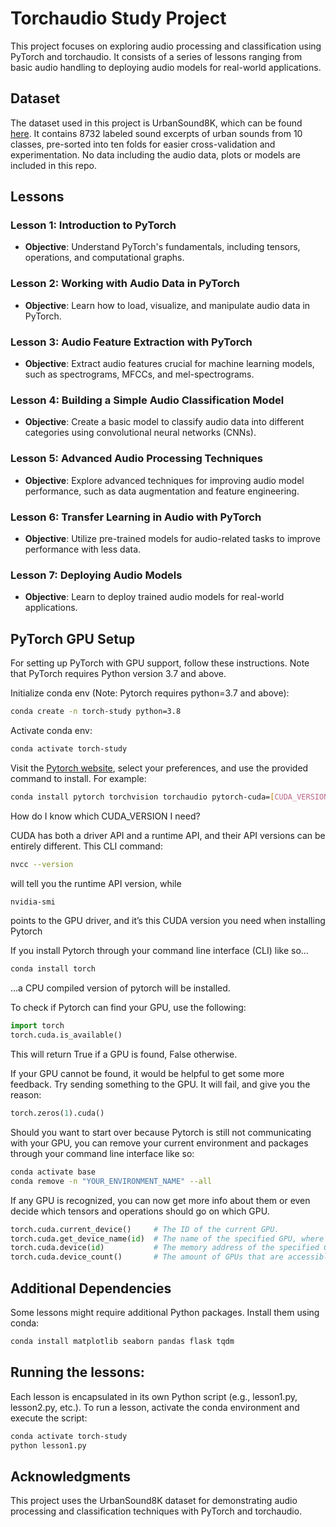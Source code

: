 # Torchaudio Study Project

This project focuses on exploring audio processing and classification using PyTorch and torchaudio. It consists of a series of lessons ranging from basic audio handling to deploying audio models for real-world applications.

## Dataset

The dataset used in this project is UrbanSound8K, which can be found [here](https://urbansounddataset.weebly.com/urbansound8k.html). It contains 8732 labeled sound excerpts of urban sounds from 10 classes, pre-sorted into ten folds for easier cross-validation and experimentation. No data including the audio data, plots or models are included in this repo.

## Lessons

### Lesson 1: Introduction to PyTorch

- **Objective**: Understand PyTorch's fundamentals, including tensors, operations, and computational graphs.

### Lesson 2: Working with Audio Data in PyTorch

- **Objective**: Learn how to load, visualize, and manipulate audio data in PyTorch.

### Lesson 3: Audio Feature Extraction with PyTorch

- **Objective**: Extract audio features crucial for machine learning models, such as spectrograms, MFCCs, and mel-spectrograms.

### Lesson 4: Building a Simple Audio Classification Model

- **Objective**: Create a basic model to classify audio data into different categories using convolutional neural networks (CNNs).

### Lesson 5: Advanced Audio Processing Techniques

- **Objective**: Explore advanced techniques for improving audio model performance, such as data augmentation and feature engineering.

### Lesson 6: Transfer Learning in Audio with PyTorch

- **Objective**: Utilize pre-trained models for audio-related tasks to improve performance with less data.

### Lesson 7: Deploying Audio Models

- **Objective**: Learn to deploy trained audio models for real-world applications.

## PyTorch GPU Setup

For setting up PyTorch with GPU support, follow these instructions. Note that PyTorch requires Python version 3.7 and above.

Initialize conda env (Note: Pytorch requires python=3.7 and above):

```bash
conda create -n torch-study python=3.8
```

Activate conda env:

```bash
conda activate torch-study
```

Visit the [Pytorch website](https://pytorch.org/get-started/locally/), select your preferences, and use the provided command to install. For example:

```bash
conda install pytorch torchvision torchaudio pytorch-cuda=[CUDA_VERSION] -c pytorch -c nvidia
```

How do I know which CUDA_VERSION I need?

CUDA has both a driver API and a runtime API, and their API versions can be entirely different. This CLI command:

```bash
nvcc --version
```

will tell you the runtime API version, while

```bash
nvidia-smi
```

points to the GPU driver, and it’s this CUDA version you need when installing Pytorch

If you install Pytorch through your command line interface (CLI) like so…

```bash
conda install torch
```

…a CPU compiled version of pytorch will be installed.

To check if Pytorch can find your GPU, use the following:

```py
import torch
torch.cuda.is_available()
```

This will return True if a GPU is found, False otherwise.

If your GPU cannot be found, it would be helpful to get some more feedback. Try sending something to the GPU. It will fail, and give you the reason:

```py
torch.zeros(1).cuda()
```

Should you want to start over because Pytorch is still not communicating with your GPU, you can remove your current environment and packages through your command line interface like so:

```bash
conda activate base
conda remove -n "YOUR_ENVIRONMENT_NAME" --all
```

If any GPU is recognized, you can now get more info about them or even decide which tensors and operations should go on which GPU.

```py
torch.cuda.current_device()     # The ID of the current GPU.
torch.cuda.get_device_name(id)  # The name of the specified GPU, where id is an integer.
torch.cuda.device(id)           # The memory address of the specified GPU, where id is an integer.
torch.cuda.device_count()       # The amount of GPUs that are accessible.
```

## Additional Dependencies

Some lessons might require additional Python packages. Install them using conda:

```bash
conda install matplotlib seaborn pandas flask tqdm
```

## Running the lessons:

Each lesson is encapsulated in its own Python script (e.g., lesson1.py, lesson2.py, etc.). To run a lesson, activate the conda environment and execute the script:

```bash
conda activate torch-study
python lesson1.py
```

## Acknowledgments

This project uses the UrbanSound8K dataset for demonstrating audio processing and classification techniques with PyTorch and torchaudio.
